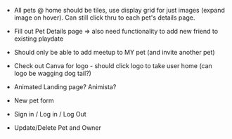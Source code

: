- All pets @ home should be tiles, use display grid for just images (expand image on hover). Can still click thru to each pet's details page.

- Fill out Pet Details page => also need functionality to add new friend to existing playdate

- Should only be able to add meetup to MY pet (and invite another pet)

- Check out Canva for logo - should click logo to take user home
(can logo be wagging dog tail?)

- Animated Landing page? Animista?

- New pet form

- Sign in / Log in / Log Out

- Update/Delete Pet and Owner
